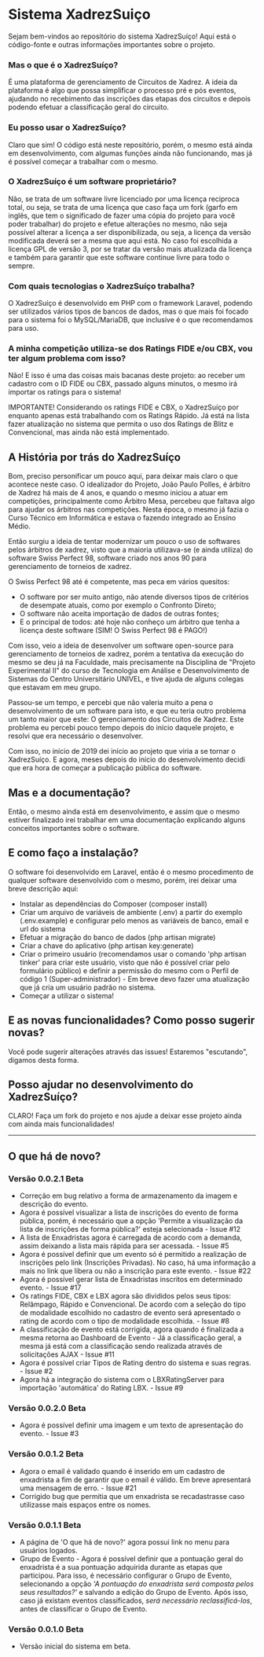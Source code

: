# Sistema XadrezSuiço

Sejam bem-vindos ao repositório do sistema XadrezSuíço! Aqui está o código-fonte e outras informações importantes sobre o projeto.

### Mas o que é o XadrezSuíço?
É uma plataforma de gerenciamento de Circuitos de Xadrez. A ideia da plataforma é algo que possa simplificar o processo pré e pós eventos, ajudando no recebimento das inscrições das etapas dos circuitos e depois podendo efetuar a classificação geral do circuito.

### Eu posso usar o XadrezSuíço?
Claro que sim! O código está neste repositório, porém, o mesmo está ainda em desenvolvimento, com algumas funções ainda não funcionando, mas já é possível começar a trabalhar com o mesmo. 

### O XadrezSuíço é um software proprietário?
Não, se trata de um software livre licenciado por uma licença reciproca total, ou seja, se trata de uma licença que caso faça um fork (garfo em inglês, que tem o significado de fazer uma cópia do projeto para você poder trabalhar) do projeto e efetue alterações no mesmo, não seja possível alterar a licença a ser disponibilizada, ou seja, a licença da versão modificada deverá ser a mesma que aqui está.
No caso foi escolhida a licença GPL de versão 3, por se tratar da versão mais atualizada da licença e também para garantir que este software continue livre para todo o sempre.

### Com quais tecnologias o XadrezSuíço trabalha?
O XadrezSuíço é desenvolvido em PHP com o framework Laravel, podendo ser utilizados vários tipos de bancos de dados, mas o que mais foi focado para o sistema foi o MySQL/MariaDB, que inclusive é o que recomendamos para uso.

### A minha competição utiliza-se dos Ratings FIDE e/ou CBX, vou ter algum problema com isso?
Não! E isso é uma das coisas mais bacanas deste projeto: ao receber um cadastro com o ID FIDE ou CBX, passado alguns minutos, o mesmo irá importar os ratings para o sistema!

IMPORTANTE! Considerando os ratings FIDE e CBX, o XadrezSuíço por enquanto apenas está trabalhando com os Ratings Rápido. Já está na lista fazer atualização no sistema que permita o uso dos Ratings de Blitz e Convencional, mas ainda não está implementado.

## A História por trás do XadrezSuíço
Bom, preciso personificar um pouco aqui, para deixar mais claro o que acontece neste caso.
O idealizador do Projeto, João Paulo Polles, é árbitro de Xadrez há mais de 4 anos, e quando o mesmo iniciou a atuar em competições, principalmente como Árbitro Mesa, percebeu que faltava algo para ajudar os árbitros nas competições. Nesta época, o mesmo já fazia o Curso Técnico em Informática e estava o fazendo integrado ao Ensino Médio.

Então surgiu a ideia de tentar modernizar um pouco o uso de softwares pelos árbitros de xadrez, visto que a maioria utilizava-se (e ainda utiliza) do software Swiss Perfect 98, software criado nos anos 90 para gerenciamento de torneios de xadrez. 

O Swiss Perfect 98 até é competente, mas peca em vários quesitos:
- O software por ser muito antigo, não atende diversos tipos de critérios de desempate atuais, como por exemplo o Confronto Direto;
- O software não aceita importação de dados de outras fontes;
- E o principal de todos: até hoje não conheço um árbitro que tenha a licença deste software (SIM! O Swiss Perfect 98 é PAGO!)

Com isso, veio a ideia de desenvolver um software open-source para gerenciamento de torneios de xadrez, porém a tentativa da execução do mesmo se deu já na Faculdade, mais precisamente na Disciplina de "Projeto Experimental II" do curso de Tecnologia em Análise e Desenvolvimento de Sistemas do Centro Universitário UNIVEL, e tive ajuda de alguns colegas que estavam em meu grupo.

Passou-se um tempo, e percebi que não valeria muito a pena o desenvolvimento de um software para isto, e que eu teria outro problema um tanto maior que este: O gerenciamento dos Circuitos de Xadrez. Este problema eu percebi pouco tempo depois do início daquele projeto, e resolvi que era necessário o desenvolver.

Com isso, no início de 2019 dei início ao projeto que viria a se tornar o XadrezSuíço. E agora, meses depois do início do desenvolvimento decidi que era hora de começar a publicação pública do software.

## Mas e a documentação?
Então, o mesmo ainda está em desenvolvimento, e assim que o mesmo estiver finalizado irei trabalhar em uma documentação explicando alguns conceitos importantes sobre o software.

## E como faço a instalação?
O software foi desenvolvido em Laravel, então é o mesmo procedimento de qualquer software desenvolvido com o mesmo, porém, irei deixar uma breve descrição aqui:
- Instalar as dependências do Composer (composer install)
- Criar um arquivo de variáveis de ambiente (.env) a partir do exemplo (.env.example) e configurar pelo menos as variáveis de banco, email e url do sistema
- Efetuar a migração do banco de dados (php artisan migrate)
- Criar a chave do aplicativo (php artisan key:generate)
- Criar o primeiro usuário (recomendamos usar o comando 'php artisan tinker' para criar este usuário, visto que não é possível criar pelo formulário público) e definir a permissão do mesmo com o Perfil de código 1 (Super-administrador) - Em breve devo fazer uma atualização que já cria um usuário padrão no sistema.
- Começar a utilizar o sistema!

## E as novas funcionalidades? Como posso sugerir novas?
Você pode sugerir alterações através das issues! Estaremos "escutando", digamos desta forma.

## Posso ajudar no desenvolvimento do XadrezSuíço?
CLARO! Faça um fork do projeto e nos ajude a deixar esse projeto ainda com ainda mais funcionalidades!

-----

## O que há de novo?
### Versão 0.0.2.1 Beta
 - Correção em bug relativo a forma de armazenamento da imagem e descrição do evento.
 - Agora é possível visualizar a lista de inscrições do evento de forma pública, porém, é necessário que a opção 'Permite a visualização da lista de inscrições de forma pública?' esteja selecionada - Issue #12
 - A lista de Enxadristas agora é carregada de acordo com a demanda, assim deixando a lista mais rápida para ser acessada. - Issue #5
 - Agora é possível definir que um evento só é permitido a realização de inscrições pelo link (Inscrições Privadas). No caso, há uma informação a mais no link que libera ou não a inscrição para este evento. - Issue #22
 - Agora é possível gerar lista de Enxadristas inscritos em determinado evento. - Issue #17
 - Os ratings FIDE, CBX e LBX agora são divididos pelos seus tipos: Relâmpago, Rápido e Convencional. De acordo com a seleção do tipo de modalidade escolhido no cadastro de evento será apresentado o rating de acordo com o tipo de modalidade escolhida. - Issue #8
 - A classificação de evento está corrigida, agora quando é finalizada a mesma retorna ao Dashboard de Evento - Já a classificação geral, a mesma já está com a classificação sendo realizada através de solicitações AJAX - Issue #11
 - Agora é possível criar Tipos de Rating dentro do sistema e suas regras. - Issue #2
 - Agora há a integração do sistema com o LBXRatingServer para importação 'automática' do Rating LBX. - Issue #9


### Versão 0.0.2.0 Beta
 - Agora é possível definir uma imagem e um texto de apresentação do evento. - Issue #3

### Versão 0.0.1.2 Beta
 - Agora o email é validado quando é inserido em um cadastro de enxadrista a fim de garantir que o email é válido. Em breve apresentará uma mensagem de erro. - Issue #21
 - Corrigido bug que permitia que um enxadrista se recadastrasse caso utilizasse mais espaços entre os nomes.

### Versão 0.0.1.1 Beta
 - A página de 'O que há de novo?' agora possui link no menu para usuários logados.
 - Grupo de Evento - Agora é possível definir que a pontuação geral do enxadrista é a sua pontuação adquirida durante as etapas que participou.
   Para isso, é necessário configurar o Grupo de Evento, selecionando a opção _'A pontuação do enxadrista será composta pelos seus resultados?'_ e salvando a edição do Grupo de Evento.
   Após isso, caso já existam eventos classificados, *será necessário reclassificá-los*, antes de classificar o Grupo de Evento.
   
### Versão 0.0.1.0 Beta
 - Versão inicial do sistema em beta.
 
